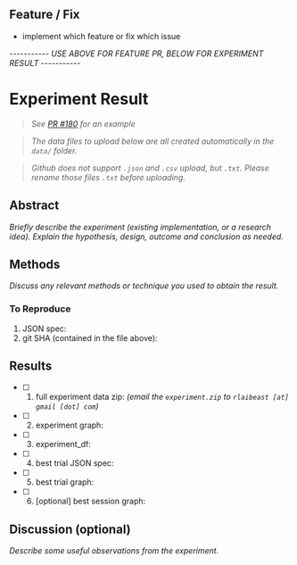 ## Feature / Fix
- implement which feature or fix which issue


*----------- USE ABOVE FOR FEATURE PR, BELOW FOR EXPERIMENT RESULT -----------*

# Experiment Result

>*See [PR #180](https://github.com/kengz/SLM-Lab/pull/180) for an example*

>*The data files to upload below are all created automatically in the `data/` folder.*

>*Github does not support `.json` and `.csv` upload, but `.txt`. Please rename those files `.txt` before uploading.*

## Abstract

*Briefly describe the experiment (existing implementation, or a research idea). Explain the hypothesis, design, outcome and conclusion as needed.*

## Methods

*Discuss any relevant methods or technique you used to obtain the result.*

### To Reproduce

1. JSON spec:
2. git SHA (contained in the file above):

## Results

- [ ] 1. full experiment data zip: *(email the `experiment.zip` to `rlaibeast [at] gmail [dot] com`)*
- [ ] 2. experiment graph:
- [ ] 3. experiment_df:
- [ ] 4. best trial JSON spec:
- [ ] 5. best trial graph:
- [ ] 6. [optional] best session graph:

## Discussion (optional)

*Describe some useful observations from the experiment.*
